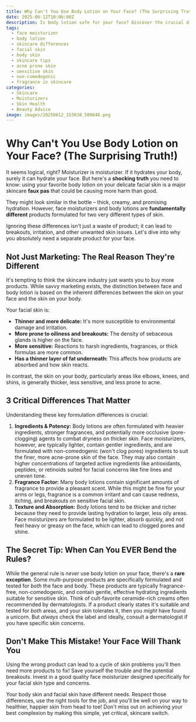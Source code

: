 ```yaml
---
title: Why Can't You Use Body Lotion on Your Face? (The Surprising Truth!)
date: 2025-06-12T10:06:00Z
description: Is body lotion safe for your face? Discover the crucial differences between face and body moisturizers and why using the wrong one could harm your skin. Avoid this common mistake!
tags:
  - face moisturizer
  - body lotion
  - skincare differences
  - facial skin
  - body skin
  - skincare tips
  - acne prone skin
  - sensitive skin
  - non-comedogenic
  - fragrance in skincare
categories:
  - Skincare
  - Moisturizers
  - Skin Health
  - Beauty Advice
image: images/20250612_153638_509646.png
---
```


# Why Can't You Use Body Lotion on Your Face? (The Surprising Truth!)

It seems logical, right? Moisturizer is moisturizer. If it hydrates your body, surely it can hydrate your face. But here's a **shocking truth** you need to know: using your favorite body lotion on your delicate facial skin is a major skincare **faux pas** that could be causing more harm than good.

They might look similar in the bottle – thick, creamy, and promising hydration. However, face moisturizers and body lotions are **fundamentally different** products formulated for two very different types of skin.

Ignoring these differences isn't just a waste of product; it can lead to breakouts, irritation, and other unwanted skin issues. Let's dive into why you absolutely need a separate product for your face.

## Not Just Marketing: The Real Reason They're Different

It's tempting to think the skincare industry just wants you to buy more products. While savvy marketing exists, the distinction between face and body lotion is based on the inherent differences between the skin on your face and the skin on your body.

Your facial skin is:

*   **Thinner and more delicate:** It's more susceptible to environmental damage and irritation.
*   **More prone to oiliness and breakouts:** The density of sebaceous glands is higher on the face.
*   **More sensitive:** Reactions to harsh ingredients, fragrances, or thick formulas are more common.
*   **Has a thinner layer of fat underneath:** This affects how products are absorbed and how skin reacts.

In contrast, the skin on your body, particularly areas like elbows, knees, and shins, is generally thicker, less sensitive, and less prone to acne.

## 3 Critical Differences That Matter

Understanding these key formulation differences is crucial:

1.  **Ingredients & Potency:** Body lotions are often formulated with heavier ingredients, stronger fragrances, and potentially more occlusive (pore-clogging) agents to combat dryness on thicker skin. Face moisturizers, however, are typically lighter, contain gentler ingredients, and are formulated with non-comedogenic (won't clog pores) ingredients to suit the finer, more acne-prone skin of the face. They may also contain higher concentrations of targeted active ingredients like antioxidants, peptides, or retinoids suited for facial concerns like fine lines and uneven tone.
2.  **Fragrance Factor:** Many body lotions contain significant amounts of fragrance to provide a pleasant scent. While this might be fine for your arms or legs, fragrance is a common irritant and can cause redness, itching, and breakouts on sensitive facial skin.
3.  **Texture and Absorption:** Body lotions tend to be thicker and richer because they need to provide lasting hydration to larger, less oily areas. Face moisturizers are formulated to be lighter, absorb quickly, and not feel heavy or greasy on the face, which can lead to clogged pores and shine.

## The Secret Tip: When Can You EVER Bend the Rules?

While the general rule is *never* use body lotion on your face, there's a **rare exception**. Some multi-purpose products are specifically formulated and tested for *both* the face and body. These products are typically fragrance-free, non-comedogenic, and contain gentle, effective hydrating ingredients suitable for sensitive skin. Think of cult-favorite ceramide-rich creams often recommended by dermatologists. If a product clearly states it's suitable and tested for *both* areas, and your skin tolerates it, then you *might* have found a unicorn. But *always* check the label and ideally, consult a dermatologist if you have specific skin concerns.

## Don't Make This Mistake! Your Face Will Thank You

Using the wrong product can lead to a cycle of skin problems you'll then need more products to fix! Save yourself the trouble and the potential breakouts. Invest in a good quality face moisturizer designed specifically for your facial skin type and concerns.

Your body skin and facial skin have different needs. Respect those differences, use the right tools for the job, and you'll be well on your way to healthier, happier skin from head to toe! Don't miss out on achieving your best complexion by making this simple, yet critical, skincare switch.

